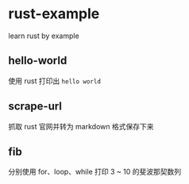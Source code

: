 # rust-example
learn rust by example

## hello-world

使用 rust 打印出 `hello world`

## scrape-url

抓取 rust 官网并转为 markdown 格式保存下来

## fib

分别使用 for、loop、while 打印 3 ~ 10 的斐波那契数列

